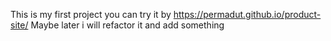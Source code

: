 This is my first project you can try it by https://permadut.github.io/product-site/
Maybe later i will refactor it and add something